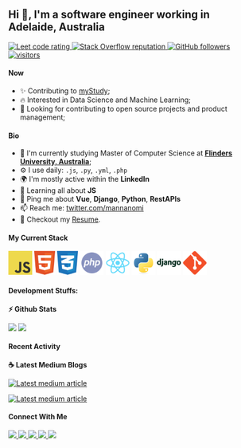## Hi 👋, I'm a software engineer working in Adelaide, Australia

<p align="left">
  <a href="https://leetcode.com/mannanomi/">
    <img src="https://cp-logo.vercel.app/leetcode/mannanomi" alt="Leet code rating" />
  </a>
  <a href="https://stackoverflow.com/users/9020885/mannan-a-omi">
    <img alt="Stack Overflow reputation" src="https://img.shields.io/stackexchange/stackoverflow/r/9020885?color=orange&label=reputation&logo=stackoverflow">
  </a>
  <a href="https://github.com/mannanomi?tab=followers">
    <img alt="GitHub followers" src="https://img.shields.io/github/followers/mannanomi?color=green&logo=github">
  </a>
  <a href="https://github.com/mannanomi/">
    <img src="https://komarev.com/ghpvc/?username=mannanomi" alt="visitors" />
  </a>

</p>

#### Now

- ✨ Contributing to [myStudy](https://github.com/mymyStudy);
- :fire: Interested in Data Science and Machine Learning;
- :calendar: Looking for contributing to open source projects and product management;

#### Bio

- 🏢 I'm currently studying Master of Computer Science at [**Flinders University, Australia**](https://www.flinders.edu.au/);
- ⚙️ I use daily: `.js`, `.py`, `.yml`, `.php`
- 🌍 I'm mostly active within the **LinkedIn**
- 🌱 Learning all about **JS**
- 💬 Ping me about **Vue**, **Django**, **Python**, **RestAPIs**
- 📫 Reach me: [twitter.com/mannanomi](https://twitter.com/mannanomi)
- 📝 Checkout my [Resume](files/resume.pdf).

#### My Current Stack

<img height="48" src="img/js.svg" alt="js"> <img height="48" src="img/html.svg" alt="html"> <img height="48" src="img/css.svg" alt="css"> <img height="48" src="img/php.svg" alt="php"> <img height="48" src="img/react-original.svg" alt="react"> <img height="48" src="img/python-original.svg" alt="python"> <img height="48" src="img/django-plain-wordmark.svg" alt="Django">  <img height="48" src="img/git-original.svg" alt="git"> 

#### Development Stuffs:

<b>⚡ Github Stats</b>
<p float="left">
<img height="180em" src="https://github-readme-stats.vercel.app/api?username=mannanomi&show_icons=true&hide_border=true&&count_private=true&include_all_commits=true" /> 
<img height="180em" src="https://github-readme-stats.vercel.app/api/top-langs/?username=mannanomi&show_icons=true&hide_border=true&layout=compact&langs_count=8"/>
</p>


#### Recent Activity

<p><b> &#9749; Latest Medium Blogs</b></p>

<a target="_blank" href="https://github-readme-medium-recent-article.vercel.app/medium/@mannanomi/0"><img src="https://github-readme-medium-recent-article.vercel.app/medium/@mannanomi/0" alt="Latest medium article">

<a target="_blank" href="https://github-readme-medium-recent-article.vercel.app/medium/@mannanomi/1"><img src="https://github-readme-medium-recent-article.vercel.app/medium/@mannanomi/1" alt="Latest medium article"> </a>

#### Connect With Me

<p left="center">
<a href="https://twitter.com/mannanomi">
  <img src="https://img.shields.io/badge/twitter-%231DA1F2.svg?&style=for-the-badge&logo=twitter&logoColor=white" height=25>
</a> 
<a href="https://www.linkedin.com/in/mannanomi/">
  <img src="https://img.shields.io/badge/linkedin-%230077B5.svg?&style=for-the-badge&logo=linkedin&logoColor=white" height=25>
</a> 
<a href="https://www.facebook.com/mannanomi1">
  <img src="https://img.shields.io/badge/Facebook-1877F2?style=for-the-badge&logo=facebook&logoColor=white" height=25>
</a>
<a href="https://medium.com/@mannanomi">
  <img src="https://img.shields.io/badge/Medium-12100E?style=for-the-badge&logo=medium&logoColor=white" height=25>
</a>
<a href="mailto:mannanomi@gmail.com">
  <img src="	https://img.shields.io/badge/Gmail-D14836?style=for-the-badge&logo=gmail&logoColor=white" height=25>
</a>
</p>
